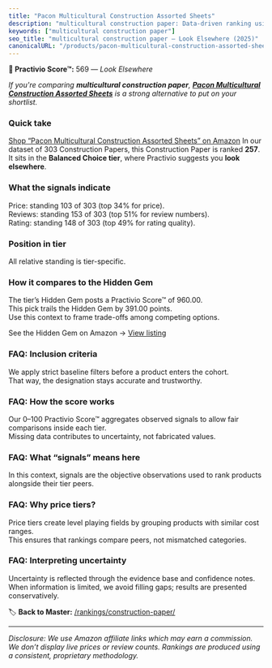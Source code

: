 ```yaml
---
title: "Pacon Multicultural Construction Assorted Sheets"
description: "multicultural construction paper: Data-driven ranking using the Practivio Score™. Positioned by quality, value, demand, findability, momentum."
keywords: ["multicultural construction paper"]
seo_title: "multicultural construction paper — Look Elsewhere (2025)"
canonicalURL: "/products/pacon-multicultural-construction-assorted-sheets-B07DJ4FHMW/"
---
```


**🚫 Practivio Score™:** 569 — _Look Elsewhere_


*If you're comparing **multicultural construction paper**, **[Pacon Multicultural Construction Assorted Sheets](https://www.amazon.com/dp/B07DJ4FHMW?tag=practivio-20)** is a strong alternative to put on your shortlist.*
### Quick take
[Shop “Pacon Multicultural Construction Assorted Sheets” on Amazon](https://www.amazon.com/dp/B07DJ4FHMW?tag=practivio-20)
In our dataset of 303 Construction Papers, this Construction Paper is ranked **257**.  
It sits in the **Balanced Choice tier**, where Practivio suggests you **look elsewhere**.

### What the signals indicate
Price: standing 103 of 303 (top 34% for price).  
Reviews: standing 153 of 303 (top 51% for review numbers).  
Rating: standing 148 of 303 (top 49% for rating quality).  

### Position in tier
All relative standing is tier-specific.

### How it compares to the Hidden Gem
The tier’s Hidden Gem posts a Practivio Score™ of 960.00.  
This pick trails the Hidden Gem by 391.00 points.  
Use this context to frame trade-offs among competing options.  

See the Hidden Gem on Amazon → [View listing](https://www.amazon.com/dp/B01AW5V7PE?tag=practivio-20)

### FAQ: Inclusion criteria
We apply strict baseline filters before a product enters the cohort.  
That way, the designation stays accurate and trustworthy.

### FAQ: How the score works
Our 0–100 Practivio Score™ aggregates observed signals to allow fair comparisons inside each tier.  
Missing data contributes to uncertainty, not fabricated values.

### FAQ: What “signals” means here
In this context, signals are the objective observations used to rank products alongside their tier peers.

### FAQ: Why price tiers?
Price tiers create level playing fields by grouping products with similar cost ranges.  
This ensures that rankings compare peers, not mismatched categories.

### FAQ: Interpreting uncertainty
Uncertainty is reflected through the evidence base and confidence notes.  
When information is limited, we avoid filling gaps; results are presented conservatively.


🏷️ **Back to Master:** [/rankings/construction-paper/](/rankings/construction-paper/)

---
_Disclosure: We use Amazon affiliate links which may earn a commission. We don’t display live prices or review counts. Rankings are produced using a consistent, proprietary methodology._
